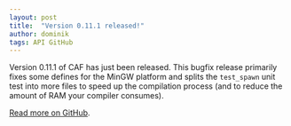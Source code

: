 ```yaml
---
layout: post
title:  "Version 0.11.1 released!"
author: dominik
tags: API GitHub
---
```


Version 0.11.1 of CAF has just been released. This bugfix release primarily
fixes some defines for the MinGW platform and splits the `test_spawn` unit test
into more files to speed up the compilation process (and to reduce the amount
of RAM your compiler consumes).

[Read more on
GitHub](https://github.com/actor-framework/actor-framework/releases/tag/0.11.1).
